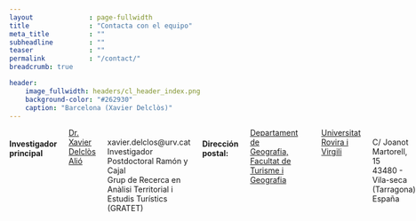 ```yaml
---
layout              : page-fullwidth
title               : "Contacta con el equipo"
meta_title          : ""
subheadline         : ""
teaser              : ""
permalink           : "/contact/"
breadcrumb: true

header:
    image_fullwidth: headers/cl_header_index.png
    background-color: "#262930"
    caption: "Barcelona (Xavier Delclòs)"
---
```

<div class="row">

<div class="small-12 large-4 columns">

<h4>Investigador principal</h4>
<a href="mailto: xavier.delclos@urv.cat?subject=[Ciudades Sostenibles] " title="xavier.delclos@urv.cat">Dr. Xavier Delclòs Alió</a><br>xavier.delclos@urv.cat <br> Investigador Postdoctoral Ramón y Cajal<br>Grup de Recerca en Anàlisi Territorial i Estudis Turístics (GRATET)<br>








<h4>Dirección postal:</h4>
<a href="https://www.geografia.urv.cat/ca/">Departament de Geografia, Facultat de Turisme i Geografia</a><br>
<a href="https://www.urv.cat/">Universitat Rovira i Virgili</a><br>
C/ Joanot Martorell, 15 <br>
43480 - Vila-seca (Tarragona) <br>
España

</div>

<div class="small-12 large-8 columns">


<html>
<head>
<link rel="stylesheet" href="https://unpkg.com/leaflet@1.7.1/dist/leaflet.css" integrity="sha512-xodZBNTC5n17Xt2atTPuE1HxjVMSvLVW9ocqUKLsCC5CXdbqCmblAshOMAS6/keqq/sMZMZ19scR4PsZChSR7A==" crossorigin=""/>
<script src="https://unpkg.com/leaflet@1.7.1/dist/leaflet.js" integrity="sha512-XQoYMqMTK8LvdxXYG3nZ448hOEQiglfqkJs1NOQV44cWnUrBc8PkAOcXy20w0vlaXaVUearIOBhiXZ5V3ynxwA==" crossorigin=""></script>


	
</head>
<body>
<div id="mapid" style="width: 100%; height: 400px;"></div>
<script>

       var mymap = L.map('mapid', {
            zoomControl:true, maxZoom:18, minZoom:2
        }).fitBounds([[41.10188530474122,1.146026661908157],[41.103289521850144,1.149400214972932]]);


	L.tileLayer('http://{s}.google.com/vt/lyrs=s,h&x={x}&y={y}&z={z}', {
	attribution: 'Google Maps',
        maxZoom: 18,
        minZoom: 2,
        subdomains: ['mt0', 'mt1', 'mt2', 'mt3'],
    }).addTo(mymap);

	L.marker([41.10248, 1.14790]).addTo(mymap)
		.bindPopup("<b>Facultat de Turismo y Geografía</b><br />Universitat Rovira i Virgili").openPopup();

	var popup = L.popup();

</script>

</body>
</html>

